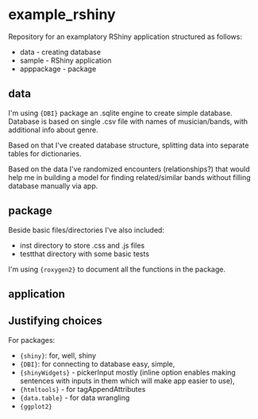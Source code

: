 # example_rshiny

Repository for an examplatory RShiny application structured as follows:

- data - creating database
- sample - RShiny application
- apppackage - package

## data

I'm using <code>{DBI}</code> package an .sqlite engine to create simple database. Database is based on single .csv file with names of musician/bands, with additional info about genre. 

Based on that I've created database structure, splitting data into separate tables for dictionaries. 

Based on the data I've randomized encounters (relationships?) that would help me in building a model for finding related/similar bands without filling database manually via app.

## package

Beside basic files/directories I've also included:

- inst directory to store .css and .js files
- testthat directory with some basic tests

I'm using <code>{roxygen2}</code> to document all the functions in the package. 

## application

## Justifying choices

For packages:

- <code>{shiny}</code>: for, well, shiny
- <code>{DBI}</code>: for connecting to database easy, simple, 
- <code>{shinyWidgets}</code> - pickerInput mostly (inline option enables making sentences with inputs in them which will make app easier to use),
- <code>{htmltools}</code> - for tagAppendAttributes
- <code>{data.table}</code> - for data wrangling
- <code>{ggplot2}</code>
